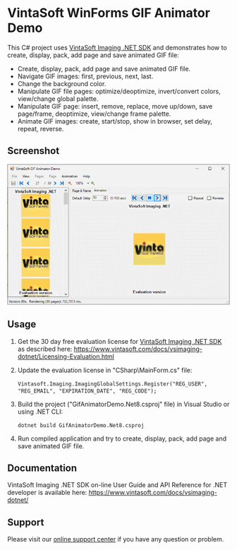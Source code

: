 # VintaSoft WinForms GIF Animator Demo

This C# project uses <a href="https://www.vintasoft.com/vsimaging-dotnet-index.html">VintaSoft Imaging .NET SDK</a> and demonstrates how to create, display, pack, add page and save animated GIF file:
* Create, display, pack, add page and save animated GIF file.
* Navigate GIF images: first, previous, next, last.
* Change the background color.
* Manipulate GIF file pages: optimize/deoptimize, invert/convert colors, view/change global palette.
* Manipulate GIF page: insert, remove, replace, move up/down, save page/frame, deoptimize, view/change frame palette.
* Animate GIF images: create, start/stop, show in browser, set delay, repeat, reverse.


## Screenshot
<img src="vintasoft-gif-animator-demo.png" title="VintaSoft GIF Animator Demo">


## Usage
1. Get the 30 day free evaluation license for <a href="https://www.vintasoft.com/vsimaging-dotnet-index.html" target="_blank">VintaSoft Imaging .NET SDK</a> as described here: <a href="https://www.vintasoft.com/docs/vsimaging-dotnet/Licensing-Evaluation.html" target="_blank">https://www.vintasoft.com/docs/vsimaging-dotnet/Licensing-Evaluation.html</a>

2. Update the evaluation license in "CSharp\MainForm.cs" file:
   ```
   Vintasoft.Imaging.ImagingGlobalSettings.Register("REG_USER", "REG_EMAIL", "EXPIRATION_DATE", "REG_CODE");
   ```

3. Build the project ("GifAnimatorDemo.Net8.csproj" file) in Visual Studio or using .NET CLI:
   ```
   dotnet build GifAnimatorDemo.Net8.csproj
   ```

4. Run compiled application and try to create, display, pack, add page and save animated GIF file.


## Documentation
VintaSoft Imaging .NET SDK on-line User Guide and API Reference for .NET developer is available here: https://www.vintasoft.com/docs/vsimaging-dotnet/


## Support
Please visit our <a href="https://myaccount.vintasoft.com/">online support center</a> if you have any question or problem.
